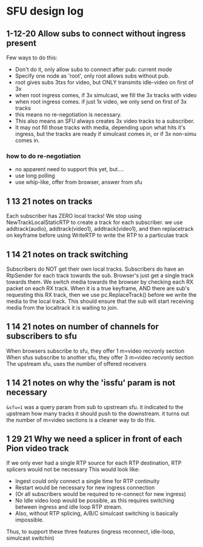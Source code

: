 
# SFU design log

## 1-12-20 Allow subs to connect without ingress present

Few ways to do this:
- Don't do it, only allow subs to connect after pub: current mode
- Specify one node as 'root', only root allows subs without pub.
- root gives subs 3txs for video, but ONLY transmits idle-video on first of 3x
- when root ingress comes, if 3x simulcast, we fill the 3x tracks with video
- when root ingress comes. if just 1x video, we only send on first of 3x tracks
- this means no re-negotiation is necessary.
- This also means an SFU always creates 3x video tracks to a subscriber.
- It may not fill those tracks with media, depending upon what hits it's ingress,
but the tracks are ready if simulcast comes in, or if 3x non-simu comes in.


### how to do re-negotiation
- no apparent need to support this yet, but....
- use long polling
- use whip-like, offer from browser, answer from sfu



## 1 13 21 notes on tracks

Each subscriber has ZERO local tracks!
We stop using NewTrackLocalStaticRTP to create a track for each subscriber.
we use addtrack(audio), addtrack(video1), addtrack(video1),
and then replacetrack on keyframe before using WriteRTP to write the RTP to a particulae track

## 1 14 21 notes on track switching

Subscribers do NOT get their own local tracks.
Subscribers do have an RtpSender for each track towards the sub.
Browser's just get a single track towards them.
We switch media towards the browser by checking each RX packet on each RX track.
When it is a true keyframe, AND there are sub's requesting this RX track, then we use 
 pc.ReplaceTrack() before we write the media to the local track.
This should ensure that the sub will start receiving media from the localtrack it is waiting
to join.

## 1 14 21 notes on number of channels for subscribers to sfu

When browsers subscribe to sfu, they offer 1 m=video recvonly section
When sfus subscribe to another sfu, they offer 3 m=video recvonly section
The upstream sfu, uses the number of offered receivers 

## 1 14 21 notes on why the 'issfu' param is not necessary

`&sfu=1` was a query param from sub to upstream sfu. it indicated to 
the upstream how many tracks it should push to the downstream.
it turns out the number of m=video sections is a cleaner way to do this.

## 1 29 21 Why we need a splicer in front of each Pion video track

If we only ever had a single RTP source for each RTP destination, 
RTP splicers would not be necessary
This would look like: 
- Ingest could only connect a single time for RTP continuity
- Restart would be necessary for new ingress connection
- (Or all subscribers would be required to re-connect for new ingress)
- No Idle video loop would be possible, as this requires switching between ingress and idle loop RTP stream.
- Also, without RTP splicing, A/B/C simulcast switching is basically impossible.

Thus, to support these three features (ingress reconnect, idle-loop, simulcast switchin)


